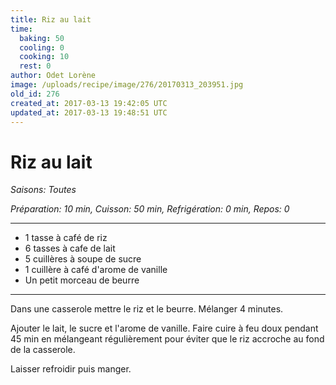 ```yaml
---
title: Riz au lait
time:
  baking: 50
  cooling: 0
  cooking: 10
  rest: 0
author: Odet Lorène
image: /uploads/recipe/image/276/20170313_203951.jpg
old_id: 276
created_at: 2017-03-13 19:42:05 UTC
updated_at: 2017-03-13 19:48:51 UTC
---
```


# Riz au lait

_Saisons: Toutes_

_Préparation: 10 min, Cuisson: 50 min, Refrigération: 0 min, Repos: 0_

---

- 1 tasse à café de riz
- 6 tasses à cafe de lait
- 5 cuillères à soupe de sucre
- 1 cuillère à café d'arome de vanille
- Un petit morceau de beurre

---

Dans une casserole mettre le riz et le beurre. Mélanger 4 minutes.

Ajouter le lait, le sucre et l'arome de vanille. Faire cuire à feu doux pendant 45 min en mélangeant régulièrement pour éviter que le riz accroche au fond de la casserole.

Laisser refroidir puis manger.
